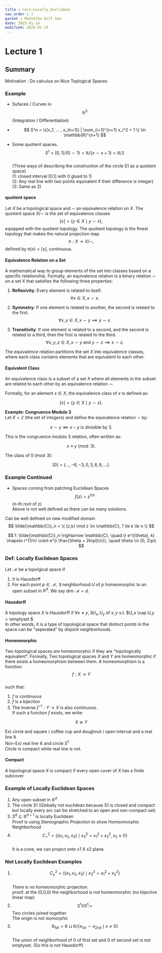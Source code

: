 ```yaml
---
title : Lec1:Locally_Euclidean
nav_order : 1
parent : Math535a Diff Geo
date: 2025-01-14
modified: 2025-01-14
---
```

# Lecture 1  
## Summary 
Motivation : Do calculus on Nice Toplogical Spaces  
### Example
- Sufaces / Curves in $$\mathbb{R}^3$$ (Integration / Differentiation)

- $$ S^n = \{(x_1, ... , x_{n+1}) | \sum_{i=1}^{n+1} x_i^2 = 1 \} \in \mathbb{R}^{n+1} $$

- Some quotient spaces. $$ S^1 = [0,1] / \{0 \sim 1 \} = \mathbb{R}/\{x \sim x+1\} = \mathbb{R}/ \mathbb{Z} $$  
(Three ways of describing the construction of the circle S1 as a quotient space)  
(1: closed interval [0,1] with 0 glued to 1)  
(2: Any real line with two points equivalent if their difference is integer)  
(3: Same as 2)  

#### quotient space
Let $X$ be a topological space and $\sim$ an equivalence relation on $X$. The quotient space $X / \sim$ is the set of equivalence classes 
$$
[x] = \{ y \in X \mid y \sim x \},
$$
equipped with the quotient topology. The quotient topology is the finest topology that makes the natural projection map 
$$
\pi: X \to X / \sim,
$$
defined by $\pi(x) = [x]$, continuous.

#### Equivalence Relation on a Set
A mathematical way to group elements of the set into classes based on a specific relationship. Formally, an equivalence relation is a binary relation $\sim$ on a set $X$ that satisfies the following three properties:

1. **Reflexivity**: Every element is related to itself.
   $$
   \forall x \in X, \, x \sim x.
   $$

2. **Symmetry**: If one element is related to another, the second is related to the first.
   $$
   \forall x, y \in X, \, x \sim y \implies y \sim x.
   $$

3. **Transitivity**: If one element is related to a second, and the second is related to a third, then the first is related to the third.
   $$
   \forall x, y, z \in X, \, x \sim y \text{ and } y \sim z \implies x \sim z.
   $$

The equivalence relation partitions the set $X$ into equivalence classes, where each class contains elements that are equivalent to each other.


#### Equivalent Class
An equivalence class is a subset of a set $X$ where all elements in the subset are related to each other by an equivalence relation $\sim$. 

Formally, for an element $x \in X$, the equivalence class of $x$ is defined as:

$$
[x] = \{ y \in X \mid y \sim x \}.
$$

**Example: Congruence Modulo 3**  
Let $X = \mathbb{Z}$ (the set of integers) and define the equivalence relation $\sim$ by:

$$
x \sim y \iff x - y \text{ is divisible by } 3.
$$

This is the congruence modulo $3$ relation, often written as:

$$
x \equiv y \pmod{3}.
$$

The class of $0 \pmod{3}$:

$$
[0] = \{ \dots, -6, -3, 0, 3, 6, 9, \dots \}.
$$

### Example Continued
- Spaces coming from patching Euclidean Spaces  
$$ f(z) = z^{1/n} $$ (n-th root of z)  
Above is not well defined as there can be many solutions.

Can be well defined on new modified domain $$ \tilde{\mathbb{C}}_n = \{ (z,k) \mid z \in \mathbb{C}, 1 \le k \le n \} $$

$$
f: \tilde{\mathbb{C}}_n \rightarrow \mathbb{C}, \quad (r e^{i\theta}, k) \mapsto r^{1/n} \cdot e^{i \frac{\theta + 2k\pi}{n}}, \quad \theta \in [0, 2\pi)
$$

### Def: Locally Euclidean Spaces
Let $\mathcal{M}$ be a topolgical space if  
1) It is Hausdorff  
2) For each point $p \in \mathcal{M}$, $\exists$ neighborhood $U$ of $p$ homeomorphic to an open subset in $\mathbb{R}^d$. We say dim $\mathcal{M} = d$. 

#### Hausdorff
A topology space $X$ is Hausdorff if $\forall x \ne y, \exists U_x, U_y$  of $x, y$ s.t. $U_x \cap U_y = \emptyset $  
In other words, it is a type of topological space that distinct points in the space can be "seperated" by disjoint neighborhoods.

#### Homeomorphic 
Two topological spaces are homeomorphic if they are "topologically equivalent". 
Formally, Two topological spaces $X$ and $Y$ are homeomorphic if there exists a homeomorphism between them. A homeomorphism is a function:  
$$ f : X \rightarrow Y $$  
such that: 
1. $f$ is continuous
2. $f$ is a bijection
3. The inverse $f^{-1} : Y \rightarrow X$ is also continuous.  
If such a function $f$ exists, we write:  

$$ X \cong Y $$

Ex) circle and square / coffee cup and doughnut / open interval and a real line $\mathbb{R}$  
Non-Ex) real line $\mathbb{R}$ and circle $S^1$  
Circle is compact while real line is not. 

#### Compact
A topological space $X$ is compact if every open cover of $X$ has a finite subcover. 

### Example of Locally Euclidean Spaces
1. Any open subset in $\mathbb{R}^d$
2. The circle S1 (Globally not euclidean because S1 is closed and compact but locally every arc can be stretched to an open and non-compact set)
3. $S^d \subseteq \mathbb{R}^{d+1}$ is locally Euclidean  
Proof is using Stereographic Projection to show Homeomorphic Neighborhood
4. $$C_+^2 = \{ (x_1, x_2, x_3) \mid x_3^2 = x_1^2 + x_2^2, x_3 \ge 0 \}$$  
It is a cone, we can project onto x1 X x2 plane. 

### Not Locally Euclidean Examples
1. $$C_{\pm}^2 = \{ (x_1, x_2, x_3) \mid x_3^2 = x_1^2 + x_2^2 \}$$  
There is no homeomorphic projection.  
proof: at the (0,0,0) the neighborhood is not homeomorphic (no bijective linear map) 
2. $$S^1 V S^1 := $$ Two circles joined together  
The origin is not isomorphic  
3. $$ \mathbb{R}_{\text{fat}} = \mathbb{R} \sqcup \mathbb{R} / \{x_{1st} \sim x_{2nd} \mid x \ne 0 \} $$  
The union of neighborhood of 0 of first set and 0 of second set is not emptyset. (So this is not Hausdorff) 


